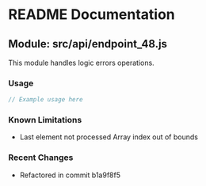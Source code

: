 # README Documentation

## Module: src/api/endpoint_48.js

This module handles logic errors operations.

### Usage

```javascript
// Example usage here
```

### Known Limitations

- Last element not processed Array index out of bounds

### Recent Changes

- Refactored in commit b1a9f8f5
